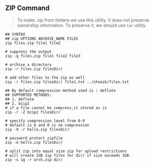 ## ZIP Command
> To make .zip from folders we use this utility. It does not preserve ownership information. To preserve it, we should use `tar` utility.
```shell
## SYNTAX
## zip OPTIONS ARCHIVE_NAME FILES
zip files.zip file1 file2

# suppress the output
zip -q files.zip file1 file2 file3

# archive a directory
zip -r files.zip filesDir/

# add other files to the zip as well
zip -r files.zip filesDir/ file1.txt ../shoaib/files.txt

## By default compression method used is : deflate
## SUPPORTED METHODS:
## 1. deflate
## 2. bzip2
# if a file cannot be compress,it stored as is
zip -r -Z bzip2 filesDir/

# specify compression level from 0-9
# default is 6 and 0 is no compression
zip -9 -r hello.zip filesDir/

# password protect zipfile
zip -e hello.zip filesDir/

# split zip into equal size zip for upload restrictions
# will create 1GB zip files for dir/ if size exceeds 1GB.
zip -s 1g -r arch.zip dir/
```